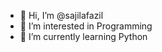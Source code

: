 - 👋 Hi, I’m @sajilafazil
- 👀 I’m interested in Programming
- 🌱 I’m currently learning Python
<!---
sajilafazil/sajilafazil is a ✨ special ✨ repository because its `README.md` (this file) appears on your GitHub profile.
You can click the Preview link to take a look at your changes.
--->

